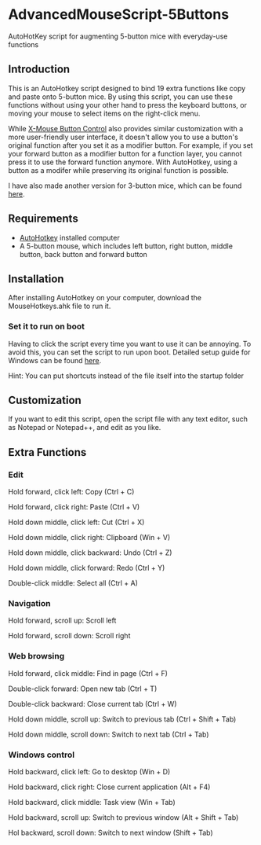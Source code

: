 # AdvancedMouseScript-5Buttons
AutoHotKey script for augmenting 5-button mice with everyday-use functions

## Introduction
This is an AutoHotkey script designed to bind 19 extra functions like copy and paste onto 5-button mice. By using this script, you can use these functions without using your other hand to press the keyboard buttons, or moving your mouse to select items on the right-click menu.

While [X-Mouse Button Control](https://www.highrez.co.uk/downloads/xmousebuttoncontrol.htm) also provides similar customization with a more user-friendly user interface, it doesn't allow you to use a button's original function after you set it as a modifier button. For example, if you set your forward button as a modifier button for a function layer, you cannot press it to use the forward function anymore. With AutoHotkey, using a button as a modifer while preserving its original function is possible.

I have also made another version for 3-button mice, which can be found [here](https://github.com/ikamkuen/BasicMouseScript-3Buttons/tree/main).

## Requirements
- [AutoHotkey](https://www.autohotkey.com/) installed computer
- A 5-button mouse, which includes left button, right button, middle button, back button and forward button

## Installation
After installing AutoHotkey on your computer, download the MouseHotkeys.ahk file to run it.
### Set it to run on boot
Having to click the script every time you want to use it can be annoying. To avoid this, you can set the script to run upon boot. Detailed setup guide for Windows can be found [here](https://support.microsoft.com/en-us/windows/configure-startup-applications-in-windows-115a420a-0bff-4a6f-90e0-1934c844e473).

Hint: You can put shortcuts instead of the file itself into the startup folder

## Customization
If you want to edit this script, open the script file with any text editor, such as Notepad or Notepad++, and edit as you like.

## Extra Functions

### Edit
Hold forward, click left: Copy (Ctrl + C)

Hold forward, click right: Paste (Ctrl + V)

Hold down middle, click left: Cut (Ctrl + X)

Hold down middle, click right: Clipboard (Win + V)

Hold down middle, click backward: Undo (Ctrl + Z)

Hold down middle, click forward: Redo (Ctrl + Y)

Double-click middle: Select all (Ctrl + A)

### Navigation
Hold forward, scroll up: Scroll left

Hold forward, scroll down: Scroll right

### Web browsing
Hold forward, click middle: Find in page (Ctrl + F)

Double-click forward: Open new tab (Ctrl + T)

Double-click backward: Close current tab (Ctrl + W)

Hold down middle, scroll up: Switch to previous tab (Ctrl + Shift + Tab)

Hold down middle, scroll down: Switch to next tab (Ctrl + Tab)

### Windows control
Hold backward, click left: Go to desktop (Win + D)

Hold backward, click right: Close current application (Alt + F4)

Hold backward, click middle: Task view (Win + Tab)

Hold backward, scroll up: Switch to previous window (Alt + Shift + Tab)

Hol backward, scroll down: Switch to next window (Shift + Tab)
